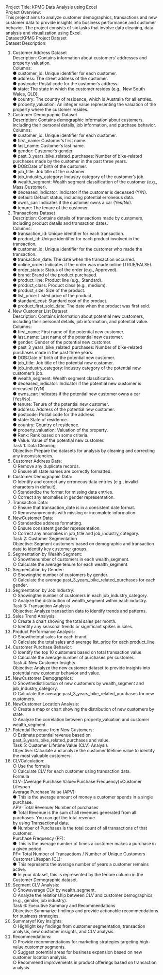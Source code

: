 Project Title: KPMG Data Analysis using Excel <br>
Project Overview: <br>
This project aims to analyze customer demographics, transactions and new customer data to provide insights into business performance and customer behavior. The project consists of six tasks that involve data cleaning, data analysis and visualization using Excel. <br>
Dataset:KPMG Project Dataset <br>
Dataset Description: <br>
1. Customer Address Dataset <br>
Description: Contains information about customers' addresses and property valuation. <br>
Columns: <br>
 ● customer_id: Unique identifier for each customer. <br>
 ● address: The street address of the customer. <br>
 ● postcode: Postal code for the customer’s address. <br>
 ● state: The state in which the customer resides (e.g., New South Wales, QLD). <br>
 ● country: The country of residence, which is Australia for all entries. <br>
 ● property_valuation: An integer value representing the valuation of the property where the customer
 resides. <br>
2. Customer Demographic Dataset <br>
Description: Contains demographic information about customers, including their personal details, job information, and purchase behavior. <br>
Columns: <br>
 ● customer_id: Unique identifier for each customer. <br>
 ● first_name: Customer’s first name. <br>
 ● last_name: Customer’s last name. <br>
 ● gender: Customer’s gender. <br>
 ● past_3_years_bike_related_purchases: Number of bike-related purchases made by the customer in the past
 three years. <br>
 ● DOB:Date of birth of the customer. <br>
 ● job_title: Job title of the customer. <br>
 ● job_industry_category: Industry category of the customer’s job. <br>
 ● wealth_segment: Wealth segment classification of the customer (e.g., Mass Customer). <br>
 ● deceased_indicator: Indicator if the customer is deceased (Y/N). <br>
 ● default: Default status, including potential erroneous data. <br>
 ● owns_car: Indicates if the customer owns a car (Yes/No). <br>
 ● tenure: The tenure of the customer. <br>
3. Transactions Dataset <br>
Description: Contains details of transactions made by customers, including product details and transaction dates. <br>
Columns: <br>
 ● transaction_id: Unique identifier for each transaction. <br>
 ● product_id: Unique identifier for each product involved in the transaction. <br>
 ● customer_id: Unique identifier for the customer who made the transaction. <br>
 ● transaction_date: The date when the transaction occurred. <br>
 ● online_order: Indicates if the order was made online (TRUE/FALSE). <br>
 ● order_status: Status of the order (e.g., Approved). <br>
 ● brand: Brand of the product purchased. <br>
 ● product_line: Product line (e.g., Standard). <br>
 ● product_class: Product class (e.g., medium). <br>
 ● product_size: Size of the product. <br>
 ● list_price: Listed price of the product. <br>
 ● standard_cost: Standard cost of the product. <br>
 ● product_first_sold_date: The date when the product was first sold. <br>
4. New Customer List Dataset <br>
Description: Contains information about potential new customers, including their personal details, job information, and potential value. <br>
Columns: <br>
 ● first_name: First name of the potential new customer. <br>
 ● last_name: Last name of the potential new customer. <br>
 ● gender: Gender of the potential new customer. <br>
 ● past_3_years_bike_related_purchases: Number of bike-related purchases made in the past three years. <br>
 ● DOB:Date of birth of the potential new customer. <br>
 ● job_title: Job title of the potential new customer. <br>
 ● job_industry_category: Industry category of the potential new customer’s job. <br>
 ● wealth_segment: Wealth segment classification. <br>
 ● deceased_indicator: Indicator if the potential new customer is deceased (Y/N). <br>
 ● owns_car: Indicates if the potential new customer owns a car (Yes/No). <br>
 ● tenure: Tenure of the potential new customer. <br>
 ● address: Address of the potential new customer. <br>
 ● postcode: Postal code for the address. <br>
 ● state: State of residence. <br>
 ● country: Country of residence. <br>
 ● property_valuation: Valuation of the property. <br>
 ● Rank: Rank based on some criteria. <br>
 ● Value: Value of the potential new customer. <br>
Task 1: Data Cleaning  <br>
Objective: Prepare the datasets for analysis by cleaning and correcting any inconsistencies. <br>
1. Customer Address Data: <br>
 ○ Remove any duplicate records. <br>
 ○ Ensure all state names are correctly formatted. <br>
2. Customer Demographic Data: <br>
 ○ Identify and correct any erroneous data entries (e.g., invalid characters in default). <br>
 ○ Standardize the format for missing data entries. <br>
 ○ Correct any anomalies in gender representation. <br>
3. Transaction Data: <br>
 ○ Ensure that transaction_date is in a consistent date format. <br>
 ○ Removeanyrecords with missing or incomplete information. <br>
4. NewCustomer Data: <br>
 ○ Standardize address formatting. <br>
 ○ Ensure consistent gender representation. <br>
 ○ Correct any anomalies in job_title and job_industry_category. <br>
Task 2: Customer Segmentation  <br>
Objective: Segment customers based on demographic and transaction data to identify key customer groups. <br>
1. Segmentation by Wealth Segment: <br>
 ○ Showthenumber of customers in each wealth_segment. <br>
 ○ Calculate the average tenure for each wealth_segment. <br>
2. Segmentation by Gender: <br>
 ○ Showingthe number of customers by gender. <br>
 ○ Calculate the average past_3_years_bike_related_purchases for each gender. <br>
3. Segmentation by Job Industry: <br>
 ○ Showingthe number of customers in each job_industry_category. <br>
 ○ Analyze the distribution of wealth_segment within each industry. <br>
Task 3: Transaction Analysis  <br>
 Objective: Analyze transaction data to identify trends and patterns. <br>
1. Sales Trend Analysis: <br>
 ○ Create a chart showing the total sales per month. <br>
 ○ Identify any seasonal trends or significant spikes in sales. <br>
2. Product Performance Analysis: <br>
 ○ Showthetotal sales for each brand. <br>
 ○ Calculate the total sales and average list_price for each product_line. <br>
3. Customer Purchase Behavior: <br>
 ○ Identify the top 10 customers based on total transaction value. <br>
 ○ Calculate the average number of purchases per customer. <br>
Task 4: New Customer Insights  <br>
Objective: Analyze the new customer dataset to provide insights into potential new customer behavior and value. <br>
1. NewCustomer Demographics: <br>
 ○ Showthedistribution of new customers by wealth_segment and job_industry_category. <br>
 ○ Calculate the average past_3_years_bike_related_purchases for new customers. <br>
2. NewCustomer Location Analysis: <br>
 ○ Create a map or chart showing the distribution of new customers by state. <br>
 ○ Analyze the correlation between property_valuation and customer wealth_segment. <br>
3. Potential Revenue from New Customers: <br>
 ○ Estimate potential revenue based on past_3_years_bike_related_purchases and value. <br>
Task 5: Customer Lifetime Value (CLV) Analysis <br>
Objective: Calculate and analyze the customer lifetime value to identify the most valuable customers. <br>
1. CLVCalculation: <br>
 ○ Use the formula <br>
 ○ Calculate CLV for each customer using transaction data. <br>
 Formula <br>
  CLV=(Average Purchase Value×Purchase Frequency)×Customer Lifespan <br>
  Average Purchase Value (APV): <br>
  ● This is the average amount of money a customer spends in a single purchase. <br>
  APV=Total Revenue/ Number of purchases <br>
  ● Total Revenue is the sum of all revenues generated from all purchases. You can get the total revenue <br>
  by using Transactional data. <br>
  ● Number of Purchases is the total count of all transactions of that customer. <br>
  Purchase Frequency (PF): <br>
  ● This is the average number of times a customer makes a purchase in a given period. <br>
  PF= Total Number of Transactions / Number of Unique Customers <br>
  Customer Lifespan (CL): <br>
  ● This represents the average number of years a customer remains active. <br>
  ● In your dataset, this is represented by the tenure column in the Customer Demographic dataset. <br>
2. Segment CLV Analysis: <br>
 ○ Showaverage CLV by wealth_segment. <br>
 ○ Analyze the relationship between CLV and customer demographics (e.g., gender, job industry). <br>
Task 6: Executive Summary and Recommendations <br>
Objective: Summarize findings and provide actionable recommendations for business strategies. <br>
1. Summaryof Key Insights: <br>
 ○ Highlight key findings from customer segmentation, transaction analysis, new customer insights, and CLV analysis. <br>
2. Recommendations: <br>
 ○ Provide recommendations for marketing strategies targeting high-value customer segments. <br>
 ○ Suggest potential areas for business expansion based on new customer location analysis. <br>
 ○ Recommend improvements in product offerings based on transaction analysis. <br>
